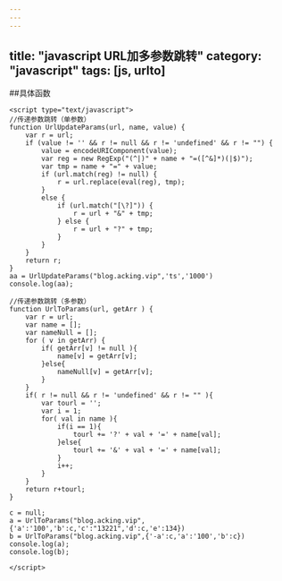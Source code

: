 ```yaml
---
---
---
```

title: "javascript URL加多参数跳转"
category: "javascript"
tags: [js, urlto]
---

##具体函数

    <script type="text/javascript">
    //传递参数跳转（单参数）
    function UrlUpdateParams(url, name, value) {
        var r = url;
        if (value != '' && r != null && r != 'undefined' && r != "") {
            value = encodeURIComponent(value);
            var reg = new RegExp("(^|)" + name + "=([^&]*)(|$)");
            var tmp = name + "=" + value;
            if (url.match(reg) != null) {
                r = url.replace(eval(reg), tmp);
            }
            else {
                if (url.match("[\?]")) {
                    r = url + "&" + tmp;
                } else {
                    r = url + "?" + tmp;
                }
            }
        }
        return r;
    }
    aa = UrlUpdateParams("blog.acking.vip",'ts','1000')
    console.log(aa);

    //传递参数跳转（多参数）
    function UrlToParams(url, getArr ) {
        var r = url;
        var name = [];
        var nameNull = [];
        for ( v in getArr) {
            if( getArr[v] != null ){
                name[v] = getArr[v];
            }else{
                nameNull[v] = getArr[v];
            }
        }
        if( r != null && r != 'undefined' && r != "" ){
            var tourl = '';
            var i = 1;
            for( val in name ){
                if(i == 1){
                    tourl += '?' + val + '=' + name[val];
                }else{
                    tourl += '&' + val + '=' + name[val];
                }
                i++;
            }
        }
        return r+tourl;
    }

    c = null;
    a = UrlToParams("blog.acking.vip",{'a':'100','b':c,'c':"13221",'d':c,'e':134})
    b = UrlToParams("blog.acking.vip",{'-a':c,'a':'100','b':c})
    console.log(a);
    console.log(b);

    </script>

